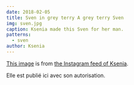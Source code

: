 ```yaml
---
date: 2018-02-05
title: Sven in grey terry A grey terry Sven
img: sven.jpg
caption: Ksenia made this Sven for her man.
patterns:
  - sven
author: Ksenia
---
```


[This image](https://www.instagram.com/p/BehvZ1fj4yo/) is from [the Instagram feed of Ksenia](https://www.instagram.com/owl.laughing/).

Elle est publié ici avec son autorisation.
